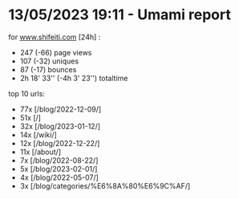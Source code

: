 # 13/05/2023 19:11 - Umami report
for www.shifeiti.com [24h] :

 - 247 (-66) page views
 - 107 (-32) uniques
 - 87 (-17) bounces
 - 2h 18' 33'' (-4h 3' 23'') totaltime


top 10 urls:
 - 77x [/blog/2022-12-09/]
 - 51x [/]
 - 32x [/blog/2023-01-12/]
 - 14x [/wiki/]
 - 12x [/blog/2022-12-22/]
 - 11x [/about/]
 - 7x [/blog/2022-08-22/]
 - 5x [/blog/2023-02-01/]
 - 4x [/blog/2022-05-07/]
 - 3x [/blog/categories/%E6%8A%80%E6%9C%AF/]


